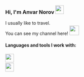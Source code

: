 ### Hi, I'm Anvar Norov <img src="https://encrypted-tbn0.gstatic.com/images?q=tbn:ANd9GcQGRCYrAn6pjRzUHRm2cFD4QPy6abTkY7j2dff6WHzmzSEGTd3jYucTkj_RR6gCHK_9WDE&usqp=CAU" width="27px">
I usually like to travel. <br>
You can see my channel here! <a href="https://www.youtube.com/channel/UCPQ3FAImgMI2qjL2n_Z233Q"> <img src="https://vectorseek.com/wp-content/uploads/2022/02/Youtube-Icon-Logo-Vector.jpg" width="30px"></a>
#### Languages and tools I work with:
<code><img src="https://www.freepnglogos.com/uploads/html5-logo-png/html5-logo-html-icons-download-14.png" width="27px"><code>
<code><img src="https://encrypted-tbn0.gstatic.com/images?q=tbn:ANd9GcSvYHeT1bewB9tAr9ZqOnBmDGwzrtVsKrpgIRDNjfOcFiYsemGheab07Bgo6bIGBFVLSDA&usqp=CAU" width="27px"><code>
